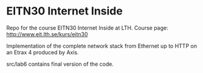 # EITN30 Internet Inside
Repo for the course EITN30 Internet Inside at LTH. Course page: http://www.eit.lth.se/kurs/eitn30

Implementation of the complete network stack from Ethernet up to HTTP on an Etrax 4 produced by Axis.

src/lab6 contains final version of the code. 
